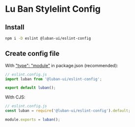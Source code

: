 # Lu Ban Stylelint Config

## Install

```sh
npm i -D eslint @luban-ui/eslint-config
```

## Create config file

With ["type": "module"](https://nodejs.org/api/packages.html#type) in package.json (recommended):

```js
// eslint.config.js
import luban from '@luban-ui/eslint-config';

export default luban();
```

With CJS:

```js
// eslint.config.js
const luban = require('@luban-ui/eslint-config').default;

module.exports = luban();
```
